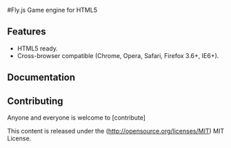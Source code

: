 #Fly.js
Game engine for HTML5

## Features

* HTML5 ready.
* Cross-browser compatible (Chrome, Opera, Safari, Firefox 3.6+, IE6+).


## Documentation


## Contributing

Anyone and everyone is welcome to [contribute]


This content is released under the (http://opensource.org/licenses/MIT) MIT License.
